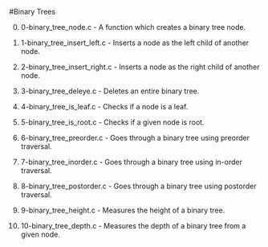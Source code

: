 #Binary Trees

0. 0-binary_tree_node.c - A function which creates a binary tree node.

1. 1-binary_tree_insert_left.c - Inserts a node as the left child of another node.

2. 2-binary_tree_insert_right.c - Inserts a node as the right child of another node.

3. 3-binary_tree_deleye.c - Deletes an entire binary tree.

4. 4-binary_tree_is_leaf.c - Checks if a node is a leaf.

5. 5-binary_tree_is_root.c - Checks if a given node is root.

6. 6-binary_tree_preorder.c - Goes through a binary tree using preorder traversal.

7. 7-binary_tree_inorder.c - Goes through a binary tree using in-order traversal.

8. 8-binary_tree_postorder.c - Goes through a binary tree using postorder traversal.

9. 9-binary_tree_height.c - Measures the height of a binary tree.

10. 10-binary_tree_depth.c - Measures the depth of a binary tree from a given node.
